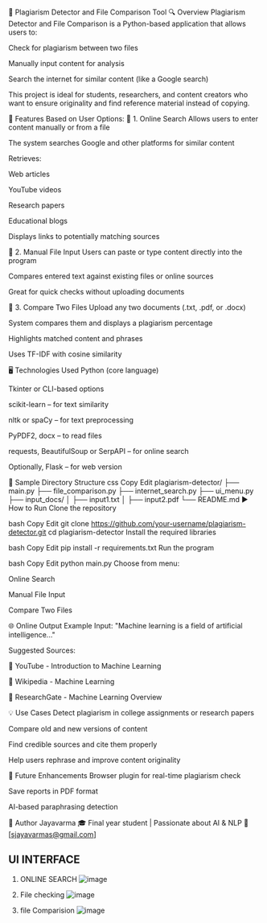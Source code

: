 🧠 Plagiarism Detector and File Comparison Tool
🔍 Overview
Plagiarism Detector and File Comparison is a Python-based application that allows users to:

Check for plagiarism between two files

Manually input content for analysis

Search the internet for similar content (like a Google search)

This project is ideal for students, researchers, and content creators who want to ensure originality and find reference material instead of copying.

🧰 Features Based on User Options:
🔹 1. Online Search
Allows users to enter content manually or from a file

The system searches Google and other platforms for similar content

Retrieves:

Web articles

YouTube videos

Research papers

Educational blogs

Displays links to potentially matching sources

🔹 2. Manual File Input
Users can paste or type content directly into the program

Compares entered text against existing files or online sources

Great for quick checks without uploading documents

🔹 3. Compare Two Files
Upload any two documents (.txt, .pdf, or .docx)

System compares them and displays a plagiarism percentage

Highlights matched content and phrases

Uses TF-IDF with cosine similarity

🖥️ Technologies Used
Python (core language)

Tkinter or CLI-based options

scikit-learn – for text similarity

nltk or spaCy – for text preprocessing

PyPDF2, docx – to read files

requests, BeautifulSoup or SerpAPI – for online search

Optionally, Flask – for web version

📁 Sample Directory Structure
css
Copy
Edit
plagiarism-detector/
├── main.py
├── file_comparison.py
├── internet_search.py
├── ui_menu.py
├── input_docs/
│   ├── input1.txt
│   ├── input2.pdf
└── README.md
▶️ How to Run
Clone the repository

bash
Copy
Edit
git clone https://github.com/your-username/plagiarism-detector.git
cd plagiarism-detector
Install the required libraries

bash
Copy
Edit
pip install -r requirements.txt
Run the program

bash
Copy
Edit
python main.py
Choose from menu:

Online Search

Manual File Input

Compare Two Files

🌐 Online Output Example
Input: "Machine learning is a field of artificial intelligence..."

Suggested Sources:

🔗 YouTube - Introduction to Machine Learning

🔗 Wikipedia - Machine Learning

🔗 ResearchGate - Machine Learning Overview

💡 Use Cases
Detect plagiarism in college assignments or research papers

Compare old and new versions of content

Find credible sources and cite them properly

Help users rephrase and improve content originality

🚀 Future Enhancements
Browser plugin for real-time plagiarism check

Save reports in PDF format

AI-based paraphrasing detection

🙋 Author
Jayavarma
🎓 Final year student | Passionate about AI & NLP
📧 [sjayavarmas@gmail.com]

 ## UI INTERFACE 

1. ONLINE SEARCH 
![image](https://github.com/user-attachments/assets/c35565c3-bace-4850-a02c-c641b8121b57)

2. File checking 
![image](https://github.com/user-attachments/assets/ba576fc5-8c72-472a-a1f0-8d98da4cf61c)

3. file Comparision
![image](https://github.com/user-attachments/assets/6a999864-4372-49df-92f9-d5d10c685db3)




